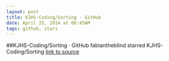 ```yaml
---
layout: post
title: KJHS-Coding/Sorting · GitHub
date: April 25, 2014 at 06:45AM
tags: github, stars
---
```

##KJHS-Coding/Sorting · GitHub
fabiantheblind starred KJHS-Coding/Sorting
[link to source](http://ift.tt/1hulri3) 
